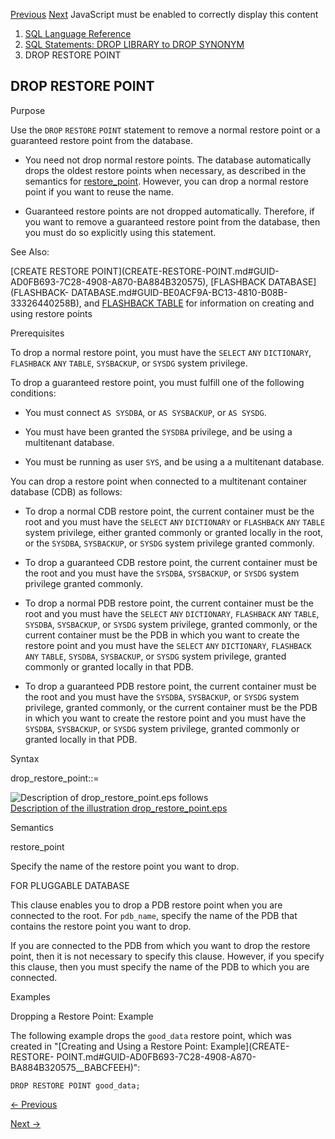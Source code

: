 [Previous](drop-property-graph.md) [Next](DROP-ROLE.md) JavaScript must be
enabled to correctly display this content

  1. [SQL Language Reference ](index.md)
  2. [ SQL Statements: DROP LIBRARY to DROP SYNONYM](SQL-Statements-DROP-LIBRARY-to-DROP-SYNONYM.md)
  3. DROP RESTORE POINT 

## DROP RESTORE POINT

Purpose

Use the `DROP` `RESTORE` `POINT` statement to remove a normal restore point or
a guaranteed restore point from the database.

  * You need not drop normal restore points. The database automatically drops the oldest restore points when necessary, as described in the semantics for [restore_point](CREATE-RESTORE-POINT.md#GUID-AD0FB693-7C28-4908-A870-BA884B320575__BABEBBJC). However, you can drop a normal restore point if you want to reuse the name. 

  * Guaranteed restore points are not dropped automatically. Therefore, if you want to remove a guaranteed restore point from the database, then you must do so explicitly using this statement.

See Also:

[CREATE RESTORE POINT](CREATE-RESTORE-POINT.md#GUID-
AD0FB693-7C28-4908-A870-BA884B320575), [FLASHBACK DATABASE](FLASHBACK-
DATABASE.md#GUID-BE0ACF9A-BC13-4810-B08B-33326440258B), and [FLASHBACK
TABLE](FLASHBACK-TABLE.md#GUID-FA9AF2FD-2DAD-4387-9E62-14AFC26EA85C) for
information on creating and using restore points

Prerequisites

To drop a normal restore point, you must have the `SELECT` `ANY` `DICTIONARY`,
`FLASHBACK` `ANY` `TABLE`, `SYSBACKUP`, or `SYSDG` system privilege.

To drop a guaranteed restore point, you must fulfill one of the following
conditions:

  * You must connect `AS SYSDBA`, or `AS SYSBACKUP`, or `AS SYSDG`. 

  * You must have been granted the `SYSDBA` privilege, and be using a multitenant database. 

  * You must be running as user `SYS`, and be using a a multitenant database. 

You can drop a restore point when connected to a multitenant container
database (CDB) as follows:

  * To drop a normal CDB restore point, the current container must be the root and you must have the `SELECT` `ANY` `DICTIONARY` or `FLASHBACK` `ANY` `TABLE` system privilege, either granted commonly or granted locally in the root, or the `SYSDBA`, `SYSBACKUP`, or `SYSDG` system privilege granted commonly. 

  * To drop a guaranteed CDB restore point, the current container must be the root and you must have the `SYSDBA`, `SYSBACKUP`, or `SYSDG` system privilege granted commonly. 

  * To drop a normal PDB restore point, the current container must be the root and you must have the `SELECT` `ANY` `DICTIONARY`, `FLASHBACK` `ANY` `TABLE`, `SYSDBA`, `SYSBACKUP`, or `SYSDG` system privilege, granted commonly, or the current container must be the PDB in which you want to create the restore point and you must have the `SELECT` `ANY` `DICTIONARY`, `FLASHBACK` `ANY` `TABLE`, `SYSDBA`, `SYSBACKUP`, or `SYSDG` system privilege, granted commonly or granted locally in that PDB. 

  * To drop a guaranteed PDB restore point, the current container must be the root and you must have the `SYSDBA`, `SYSBACKUP`, or `SYSDG` system privilege, granted commonly, or the current container must be the PDB in which you want to create the restore point and you must have the `SYSDBA`, `SYSBACKUP`, or `SYSDG` system privilege, granted commonly or granted locally in that PDB. 

Syntax

drop_restore_point::=

![Description of drop_restore_point.eps
follows](https://docs.oracle.com/en/database/oracle/oracle-database/23/sqlrf/img/drop_restore_point.gif)  
[Description of the illustration
drop_restore_point.eps](img_text/drop_restore_point.md)

Semantics

restore_point

Specify the name of the restore point you want to drop.

FOR PLUGGABLE DATABASE

This clause enables you to drop a PDB restore point when you are connected to
the root. For `pdb_name`, specify the name of the PDB that contains the
restore point you want to drop.

If you are connected to the PDB from which you want to drop the restore point,
then it is not necessary to specify this clause. However, if you specify this
clause, then you must specify the name of the PDB to which you are connected.

Examples

Dropping a Restore Point: Example

The following example drops the `good_data` restore point, which was created
in "[Creating and Using a Restore Point: Example](CREATE-RESTORE-
POINT.md#GUID-AD0FB693-7C28-4908-A870-BA884B320575__BABCFEEH)":

    
    
    DROP RESTORE POINT good_data;


[← Previous](drop-property-graph.md)

[Next →](DROP-ROLE.md)
